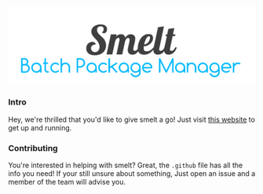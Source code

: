 ![smelt-modding.github.io](main.png)
### Intro
Hey, we're thrilled that you'd like to give smelt a go! Just visit [this website](https://smelt-modding.github.io) to get up and running.

### Contributing
You're interested in helping with smelt? Great, the ```.github``` file has all the info you need! If your still unsure about something, Just open an issue and a member of the team will advise you.
